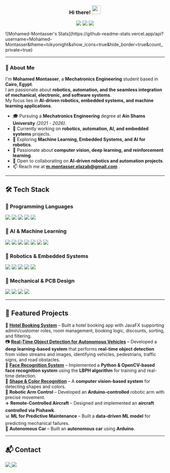 <h3 align="center">
  Hi there! 
  <img src="https://media.giphy.com/media/hvRJCLFzcasrR4ia7z/giphy.gif" width="28">
</h3>

<p align="center">
  <img src="https://img.shields.io/badge/-Mechatronics Engineering-blue?style=for-the-badge">
  <img src="https://img.shields.io/badge/-AI & Robotics-green?style=for-the-badge">
  <img src="https://img.shields.io/badge/-Machine Learning-orange?style=for-the-badge">
</p>
![Mohamed-Montasser's Stats](https://github-readme-stats.vercel.app/api?username=Mohamed-Montasser&theme=tokyonight&show_icons=true&hide_border=true&count_private=true)

---

### 🚀 About Me

I'm **Mohamed Montasser**, a **Mechatronics Engineering** student based in **Cairo, Egypt**.  
I am passionate about **robotics, automation, and the seamless integration of mechanical, electronic, and software systems**.  
My focus lies in **AI-driven robotics, embedded systems, and machine learning applications**.

- 🎓 Pursuing a **Mechatronics Engineering** degree at **Ain Shams University** *(2021 - 2026)*.  
- 💼 Currently working on **robotics, automation, AI, and embedded systems** projects.  
- 🌱 Exploring **Machine Learning, Embedded Systems, and AI for robotics**.  
- 🤖 Passionate about **computer vision, deep learning, and reinforcement learning**.  
- 👯 Open to collaborating on **AI-driven robotics and automation projects**.  
- 📫 Reach me at [**m.montasser.elazab@gmail.com**](mailto:m.montasser.elazab@gmail.com)  .  

---

## 🛠️ Tech Stack

### 🔹 Programming Languages  
<p align="left">
  <img src="https://img.shields.io/badge/-Python-3776AB?style=flat-square&logo=python&logoColor=white">
  <img src="https://img.shields.io/badge/-C-A8B9CC?style=flat-square&logo=c&logoColor=white">
  <img src="https://img.shields.io/badge/-C++-00599C?style=flat-square&logo=c%2B%2B&logoColor=white">
  <img src="https://img.shields.io/badge/Java-%23ED8B00.svg?logo=openjdk&logoColor=white">
  <img src="https://img.shields.io/badge/-MATLAB-0076A8?style=flat-square&logo=mathworks&logoColor=white">
</p>

### 🔹 AI & Machine Learning  
<p align="left">
  <img src="https://img.shields.io/badge/-TensorFlow-FF6F00?style=flat-square&logo=tensorflow&logoColor=white">
  <img src="https://img.shields.io/badge/-PyTorch-EE4C2C?style=flat-square&logo=pytorch&logoColor=white">
  <img src="https://img.shields.io/badge/-Scikit Learn-F7931E?style=flat-square&logo=scikitlearn&logoColor=white">
  <img src="https://img.shields.io/badge/-OpenCV-5C3EE8?style=flat-square&logo=opencv&logoColor=white">
  <img src="https://img.shields.io/badge/-Matplotlib-11557C?style=flat-square&logo=python&logoColor=white">
  <img src="https://img.shields.io/badge/numpy-%23013243.svg?style=flat-square&logo=numpy&logoColor=white">
  <img src="https://img.shields.io/badge/pandas-%23150458.svg?style=flat-square&logo=pandas&logoColor=white">
</p>

### 🔹 Robotics & Embedded Systems  
<p align="left">
  <img src="https://img.shields.io/badge/-Arduino-00979D?style=flat-square&logo=arduino&logoColor=white">
  <img src="https://img.shields.io/badge/-ROS-22314E?style=flat-square&logo=ros&logoColor=white">
  <img src="https://img.shields.io/badge/-STM32-03234B?style=flat-square&logo=stmicroelectronics&logoColor=white">
  <img src="https://img.shields.io/badge/-ESP32-75AADB?style=flat-square&logo=espressif&logoColor=white">
  <img src="https://img.shields.io/badge/-Microcontrollers-563D7C?style=flat-square&logo=raspberrypi&logoColor=white">
</p>

### 🔹 Mechanical & PCB Design  
<p align="left">
  <img src="https://img.shields.io/badge/-SolidWorks-FF0000?style=flat-square&logo=dassaultsystemes&logoColor=white">
  <img src="https://img.shields.io/badge/Autodesk%20Inventor-CC6600?style=flat-square&logo=autodesk&logoColor=white">
  <img src="https://img.shields.io/badge/-AutoCAD-1572B6?style=flat-square&logo=autodesk&logoColor=white">
  <img src="https://img.shields.io/badge/-Altium Designer-008FC7?style=flat-square&logo=altiumdesigner&logoColor=white">
</p>

---

## 🔬 Featured Projects  

🏨 [**Hotel Booking System**](https://github.com/Mohamed-Montasser/Hotel-booking-system) – Built a hotel booking app with JavaFX supporting admin/customer roles, room management, booking logic, discounts, sorting, and filtering.  
📷 [**Real-Time Object Detection for Autonomous Vehicles**](https://github.com/Mohamed-Montasser/AutonomousVehicles-ObjectDetection) – Developed a **deep learning-based system** that performs **real-time object detection** from video streams and images, identifying vehicles, pedestrians, traffic signs, and road obstacles.    
🧐 [**Face Recognition System**](https://github.com/Mohamed-Montasser/Face-Recognition) – Implemented a **Python & OpenCV-based face recognition system** using the **LBPH algorithm** for training and real-time detection.  
🎨 [**Shape & Color Recognition**](https://github.com/Mohamed-Montasser/Shape-Color-Recognition) – A **computer vision-based system** for detecting shapes and colors.  
🦾 **Robotic Arm Control** – Developed an **Arduino-controlled** robotic arm with precise movement.  
✈️ **Remote-Controlled Aircraft** – Designed and implemented an **aircraft controlled via Pixhawk**.  
📊 **ML for Predictive Maintenance** – Built a **data-driven ML model** for predicting mechanical failures.  
🚗 **Autonomous Car** – Built an **autonomous car** using **Arduino**.  

---

## 📬 Contact  

<p align="left">
  <a href="https://www.linkedin.com/in/mohamed-montasser-/" target="_blank">
    <img src="https://img.shields.io/badge/-LinkedIn-0077B5?style=for-the-badge&logo=Linkedin&logoColor=white"/> 
  </a>
  <a href="mailto:m.montasser.elazab@gmail.com" target="_blank">
    <img src="https://img.shields.io/badge/Gmail-D14836?style=for-the-badge&logo=gmail&logoColor=white"/> 
  </a>
</p>
